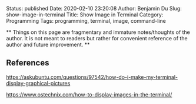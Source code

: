 Status: published
Date: 2020-02-10 23:20:08
Author: Benjamin Du
Slug: show-image-in-terminal
Title: Show Image in Terminal
Category: Programming
Tags: programming, terminal, image, command-line

**
Things on this page are fragmentary and immature notes/thoughts of the author.
It is not meant to readers but rather for convenient reference of the author and future improvement.
**


## References

https://askubuntu.com/questions/97542/how-do-i-make-my-terminal-display-graphical-pictures

https://www.ostechnix.com/how-to-display-images-in-the-terminal/